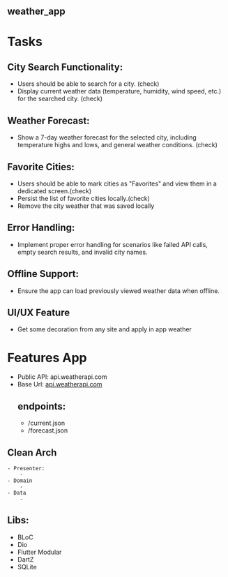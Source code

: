 ## weather_app

# Tasks
## City Search Functionality:
- Users should be able to search for a city. (check)
- Display current weather data (temperature, humidity, wind speed, etc.) for the searched city. (check)
## Weather Forecast:
- Show a 7-day weather forecast for the selected city, including temperature highs and lows, and general weather conditions. (check)
## Favorite Cities:
- Users should be able to mark cities as "Favorites" and view them in a dedicated screen.(check)
- Persist the list of favorite cities locally.(check)
- Remove the city weather that was saved locally
## Error Handling:
- Implement proper error handling for scenarios like failed API calls, empty search results, and invalid city names.
## Offline Support:
- Ensure the app can load previously viewed weather data when offline.
## UI/UX Feature
- Get some decoration from any site and apply in app weather

# Features App
- Public API: api.weatherapi.com
- Base Url: [api.weatherapi.com](https://api.weatherapi.com/v1/)
    ## endpoints:
    - /current.json
    - /forecast.json
## Clean Arch
    - Presenter:
        - 
    - Domain
        -
    - Data
        -

## Libs:
- BLoC
- Dio
- Flutter Modular
- DartZ
- SQLite
